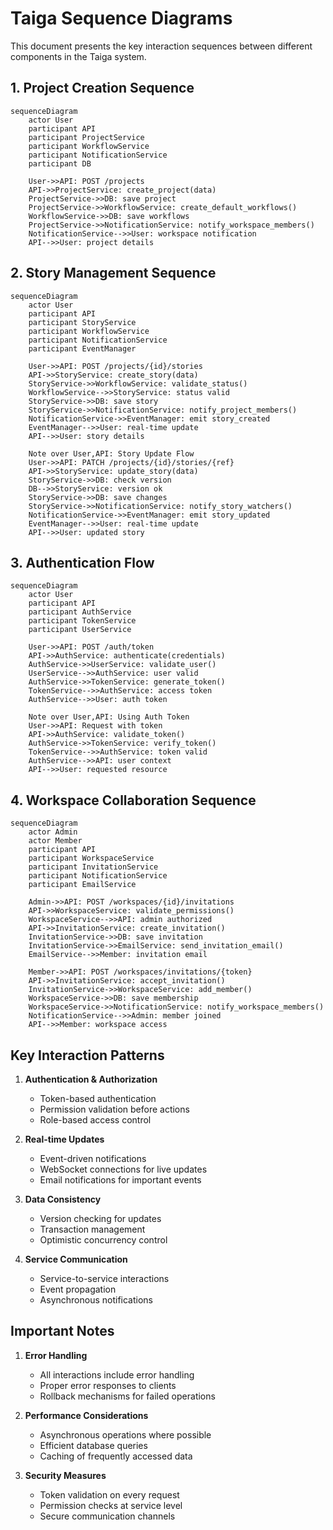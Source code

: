 # Taiga Sequence Diagrams

This document presents the key interaction sequences between different components in the Taiga system.

## 1. Project Creation Sequence

```mermaid
sequenceDiagram
    actor User
    participant API
    participant ProjectService
    participant WorkflowService
    participant NotificationService
    participant DB

    User->>API: POST /projects
    API->>ProjectService: create_project(data)
    ProjectService->>DB: save project
    ProjectService->>WorkflowService: create_default_workflows()
    WorkflowService->>DB: save workflows
    ProjectService->>NotificationService: notify_workspace_members()
    NotificationService-->>User: workspace notification
    API-->>User: project details
```

## 2. Story Management Sequence

```mermaid
sequenceDiagram
    actor User
    participant API
    participant StoryService
    participant WorkflowService
    participant NotificationService
    participant EventManager

    User->>API: POST /projects/{id}/stories
    API->>StoryService: create_story(data)
    StoryService->>WorkflowService: validate_status()
    WorkflowService-->>StoryService: status valid
    StoryService->>DB: save story
    StoryService->>NotificationService: notify_project_members()
    NotificationService->>EventManager: emit story_created
    EventManager-->>User: real-time update
    API-->>User: story details

    Note over User,API: Story Update Flow
    User->>API: PATCH /projects/{id}/stories/{ref}
    API->>StoryService: update_story(data)
    StoryService->>DB: check version
    DB-->>StoryService: version ok
    StoryService->>DB: save changes
    StoryService->>NotificationService: notify_story_watchers()
    NotificationService->>EventManager: emit story_updated
    EventManager-->>User: real-time update
    API-->>User: updated story
```

## 3. Authentication Flow

```mermaid
sequenceDiagram
    actor User
    participant API
    participant AuthService
    participant TokenService
    participant UserService

    User->>API: POST /auth/token
    API->>AuthService: authenticate(credentials)
    AuthService->>UserService: validate_user()
    UserService-->>AuthService: user valid
    AuthService->>TokenService: generate_token()
    TokenService-->>AuthService: access token
    AuthService-->>User: auth token

    Note over User,API: Using Auth Token
    User->>API: Request with token
    API->>AuthService: validate_token()
    AuthService->>TokenService: verify_token()
    TokenService-->>AuthService: token valid
    AuthService-->>API: user context
    API-->>User: requested resource
```

## 4. Workspace Collaboration Sequence

```mermaid
sequenceDiagram
    actor Admin
    actor Member
    participant API
    participant WorkspaceService
    participant InvitationService
    participant NotificationService
    participant EmailService

    Admin->>API: POST /workspaces/{id}/invitations
    API->>WorkspaceService: validate_permissions()
    WorkspaceService-->>API: admin authorized
    API->>InvitationService: create_invitation()
    InvitationService->>DB: save invitation
    InvitationService->>EmailService: send_invitation_email()
    EmailService-->>Member: invitation email
    
    Member->>API: POST /workspaces/invitations/{token}
    API->>InvitationService: accept_invitation()
    InvitationService->>WorkspaceService: add_member()
    WorkspaceService->>DB: save membership
    WorkspaceService->>NotificationService: notify_workspace_members()
    NotificationService-->>Admin: member joined
    API-->>Member: workspace access
```

## Key Interaction Patterns

1. **Authentication & Authorization**
   - Token-based authentication
   - Permission validation before actions
   - Role-based access control

2. **Real-time Updates**
   - Event-driven notifications
   - WebSocket connections for live updates
   - Email notifications for important events

3. **Data Consistency**
   - Version checking for updates
   - Transaction management
   - Optimistic concurrency control

4. **Service Communication**
   - Service-to-service interactions
   - Event propagation
   - Asynchronous notifications

## Important Notes

1. **Error Handling**
   - All interactions include error handling
   - Proper error responses to clients
   - Rollback mechanisms for failed operations

2. **Performance Considerations**
   - Asynchronous operations where possible
   - Efficient database queries
   - Caching of frequently accessed data

3. **Security Measures**
   - Token validation on every request
   - Permission checks at service level
   - Secure communication channels